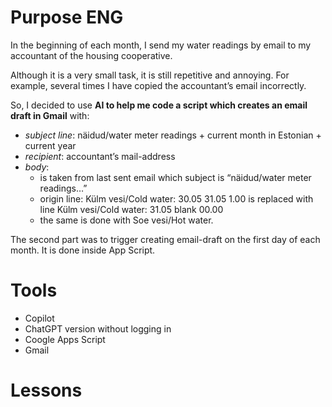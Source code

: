 # Purpose ENG

In the beginning of each month, I send my water readings by email to my accountant of the housing cooperative.

Although it is a very small task, it is still repetitive and annoying. For example, several times I have copied the accountant’s email incorrectly.

So, I decided to use **AI to help me code a script which creates an email draft in Gmail** with:

- _subject line_: näidud/water meter readings + current month in Estonian + current year
- _recipient_: accountant’s mail-address 
- _body_:
    - is taken from last sent email which subject is “näidud/water meter readings…”
    - origin line: Külm vesi/Cold water: 30.05 31.05 1.00 is replaced with line Külm vesi/Cold water: 31.05 blank 00.00
    - the same is done with Soe vesi/Hot water.

The second part was to trigger creating email-draft on the first day of each month. It is done inside App Script.


# Tools
- Copilot
- ChatGPT version without logging in
- Coogle Apps Script
- Gmail

# Lessons
